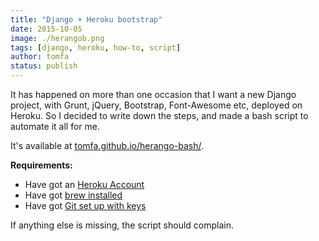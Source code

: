 ```yaml
---
title: "Django + Heroku bootstrap"
date: 2015-10-05
image: ./herangob.png
tags: [django, heroku, how-to, script]
author: tomfa
status: publish
---
```


It has happened on more than one occasion that I want a new Django project, with Grunt, jQuery, Bootstrap, Font-Awesome etc, deployed on Heroku. So I decided to write down the steps, and made a bash script to automate it all for me. 

It's available at [tomfa.github.io/herango-bash/](http://tomfa.github.io/herango-bash/). 

**Requirements:**

*   Have got an [Heroku Account](https://www.heroku.com/)
*   Have got [brew installed](http://brew.sh/)
*   Have got [Git set up with keys](https://help.github.com/articles/generating-ssh-keys/)

If anything else is missing, the script should complain.
